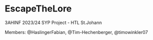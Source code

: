 # EscapeTheLore
3AHINF 2023/24 SYP Project - HTL St.Johann

Members: @HaslingerFabian, @Tim-Hechenberger, @timowinkler07